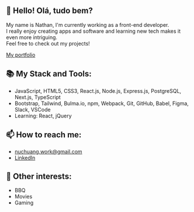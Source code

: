 ## :wave:  Hello! Olá, tudo bem?
My name is Nathan, I'm currently working as a front-end developer.  
I really enjoy creating apps and software and learning new tech makes it even more intriguing.  
Feel free to check out my projects!

[My portfolio](https://nathanhuang.dev)

## :books: My Stack and Tools:
- JavaScript, HTML5, CSS3, React.js, Node.js, Express.js, PostgreSQL, Next.js, TypeScript
- Bootstrap, Tailwind, Bulma.io, npm, Webpack, Git, GitHub, Babel, Figma, Slack, VSCode
- Learning: React, jQuery

## :mailbox: How to reach me:
- nuchuang.work@gmail.com
- [LinkedIn](https://www.linkedin.com/in/nathanuch)

## :moyai: Other interests:
- BBQ
- Movies
- Gaming
